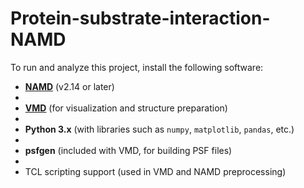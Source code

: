 # Protein-substrate-interaction-NAMD

To run and analyze this project, install the following software:

- **[NAMD](https://www.ks.uiuc.edu/Research/namd/)** (v2.14 or later)
- 
- **[VMD](https://www.ks.uiuc.edu/Research/vmd/)** (for visualization and structure preparation)
- 
- **Python 3.x** (with libraries such as `numpy`, `matplotlib`, `pandas`, etc.)
- 
- **psfgen** (included with VMD, for building PSF files)
- 
- TCL scripting support (used in VMD and NAMD preprocessing)
